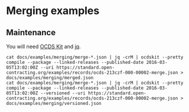 # Merging examples

## Maintenance

You will need [OCDS Kit](https://pypi.org/project/ocdskit/) and [jq](https://stedolan.github.io/jq/).

```shell
cat docs/examples/merging/merge-*.json | jq -crM | ocdskit --pretty compile --package --linked-releases --published-date 2016-03-05T13:02:00Z --uri https://standard.open-contracting.org/examples/records/ocds-213czf-000-00002-merge.json > docs/examples/merging/merged.json
cat docs/examples/merging/merge-*.json | jq -crM | ocdskit --pretty compile --package --linked-releases --published-date 2016-03-05T13:02:00Z --versioned --uri https://standard.open-contracting.org/examples/records/ocds-213czf-000-00002-merge.json > docs/examples/merging/versioned.json
```
